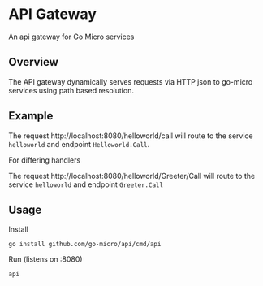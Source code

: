 # API Gateway

An api gateway for Go Micro services

## Overview

The API gateway dynamically serves requests via HTTP json to go-micro services using path based resolution.

## Example

The request http://localhost:8080/helloworld/call will route to the service `helloworld` and endpoint `Helloworld.Call`.

For differing handlers

The request http://localhost:8080/helloworld/Greeter/Call will route to the service `helloworld` and endpoint `Greeter.Call`

## Usage

Install

```
go install github.com/go-micro/api/cmd/api
```

Run (listens on :8080)

```
api
```

